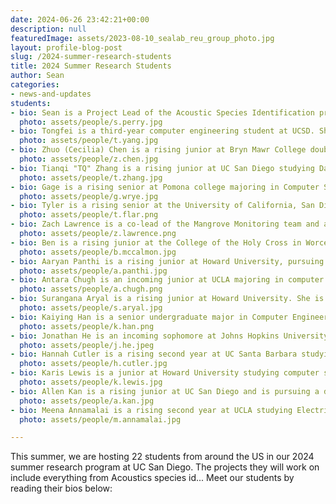 ```yaml
---
date: 2024-06-26 23:42:21+00:00
description: null
featuredImage: assets/2023-08-10_sealab_reu_group_photo.jpg
layout: profile-blog-post
slug: /2024-summer-research-students
title: 2024 Summer Research Students
author: Sean
categories:
- news-and-updates
students:
- bio: Sean is a Project Lead of the Acoustic Species Identification project and an incoming PhD student in the computer science department of UCSD. His key research interests include machine learning with a focus on low-resource acoustic and scientific datasets as well as improving environmental monitoring and conservation. Should the notion of free time exist, Sean enjoys traveling around San Diego, visiting family, playing games with friends, and having the cats in his apartments tolerate him.  
  photo: assets/people/s.perry.jpg
- bio: Tongfei is a third-year computer engineering student at UCSD. She is interested in machine learning/AI, computer vision, and image processing. During the summer, she is working on the grouper moon project, including testing fish segmentation model and training AI models for fish detection. In her free time, Tongfei enjoys going to the beach, doing pilates, and trying different coffee spots. 
  photo: assets/people/t.yang.jpg
- bio: Zhuo (Cecilia) Chen is a rising junior at Bryn Mawr College double majoring in Computer Science and Pure Mathematics. In 2024 summer, she worked on Robust Scientific Machine Learning, specifically analyzing the Neural Network performance when the dataset contains different amounts of noise. After undergrad, she would like to do research in TBD field. Cecilia loves to do hot yoga, hike, try different foods, and listen to jazz. 
  photo: assets/people/z.chen.jpg
- bio: Tianqi "TQ" Zhang is a rising junior at UC San Diego studying Data Science. He's been on the Acoustic Species ID team since the fall of 2023, and has been a project lead for the team since 2024. This summer, he's primarily been looking into new ways to interpret model outputs and new, learnable representations for audio data. In his free time, he loves to play and listen to music, build LEGOs, and eat delicious food.
  photo: assets/people/t.zhang.jpg
- bio: Gage is a rising senior at Pomona college majoring in Computer Science. This summer, he is working on machine learning models for the Mangrove Monitoring project. After collge, he wants to do research in some area related to machine learning and autonomous agents. Gage enjoys playing on the computer, vehicle repair, motorcycling, and poker.
  photo: assets/people/g.wrye.jpg
- bio: Tyler is a rising senior at the University of California, San Diego majoring in Computer Science. This summer, he is working on collecting and finalizing results from the Baboons on the Move project. After college, he hopes to continue to work robotics for wildlife conservation. Tyler enjoys overcomplicating tasks by trying to automate them, and animals.
  photo: assets/people/t.flar.png
- bio: Zach Lawrence is a co-lead of the Mangrove Monitoring team and a rising third year undergraduate at UC San Diego majoring in Computer Science and minoring in Physics. He has been on the team since spring of 2023. Over the summer, he is currently working on provisioning, networking and deploying an AWS infrastructure to host the Mangrove Monitoring web platform. In his free time he enjoys writing music, reading, and rock climbing.
  photo: assets/people/z.lawrence.png
- bio: Ben is a rising junior at the College of the Holy Cross in Worcester, Massachusetts studying Computer Science. During the summer and throughout the following school year, he is working on computer vision problems for FishSense. When he's not doing research, Ben tutors computer science, runs the robotics club, and promotes research awareness and inclusivity for undergraduate students. He enjoys writing music, watching soccer, hanging out on the boat, and learning new things.
  photo: assets/people/b.mccalmon.jpg
- bio: Aaryan Panthi is a rising junior at Howard University, pursuing a B.S. in Computer Science. This summer, he is contributing to the software development team for Project Mangrove Monitoring, focusing on creating reproducible website code for cloud deployment and enhancing the backend pipeline for image processing. In his free time, Aaryan enjoys outdoor activities with friends, mainly playing soccer or biking around Washington, D.C.
  photo: assets/people/a.panthi.jpg
- bio: Antara Chugh is an incoming junior at UCLA majoring in computer science and minoring in history. During the summer, she is working on Smartfin, developing and testing the software for a scheduler to allow for sampling multiple sensors with minimal conflict. She also assists with manufacturing the fin, specifically helping with the potting process. Her research interests lie in using robotics and machine learning to study environmental sciences, and at UCLA develops neural networks to model molecular interactions. Outside of research, she enjoys running, swimming, and helping promote UCLA student musicians.
  photo: assets/people/a.chugh.png
- bio: Surangana Aryal is a rising junior at Howard University. She is majoring in Computer Science. This summer, she worked with the acoustics species identification. She was involved in building a dekstop application that would help the users better interact with the machine learning model. Besides that she also designed a database schema that would handle a very large amount of datas and metadatas related to the acoustic bird species. During her free time, she enjoys watching movies and tv shows.
  photo: assets/people/s.aryal.jpg
- bio: Kaiying Han is a senior undergraduate major in Computer Engineering in the Chinese Univerisity of Hong Kong, Shenzhen. He is interested in computer vision and systems. This summer, he is working on developing a machine learning pipeline for semantic fish segementation in FishSense, which overcome underwater noise with image enhancement and depth guidance. Out of research, he enjoys TRPG and video games, and watching movies.
  photo: assets/people/k.han.png
- bio: Jonathan He is an incoming sophomore at Johns Hopkins University, enrolled in the combined BS/MS program in Computer Science and Computer Integrated Surgery. As part of the Acoustic Species Monitoring project, he has been working on implementing a transformer-based model for avian species identification, comparing it to existing CNN counterparts. This summer, Jonathan embarked on various adventures around the San Diego region, including skydiving, surfing, and trips to Anza Borrego. As a result, he’s more tanned than ever before.
  photo: assets/people/j.he.jpeg
- bio: Hannah Cutler is a rising second year at UC Santa Barbara studying Electrical Engineering. She hopes to apply her studies to oceanography and earth sciences, especially in the areas of signal processing and sensor design. This summer she is working on the Smartfin project, debugging and testing the Smartfin PCB version 3.0 with its firmware, and developing a python model to understand the effects of scheduler delays on data accuracy. In her free time, she loves playing with her cats, going for beach walks, drinking lots of tea, and reading science fiction.
  photo: assets/people/h.cutler.jpg
- bio: Karis Lewis is a junior at Howard University studying computer science and minoring in electronic studio art. As a Matthew Henson Fellowship recipient, she is working with the Simplifying Meshes team throughout the year to use neural networks as data structures to query shortest path lengths on large-scale terrain graphs. Karis is also working on implementing two mesh simplification algorithms. In her free time, she enjoys music, video games, and game development.
  photo: assets/people/k.lewis.jpg
- bio: Allen Kan is a rising junior at UC San Diego and is pursuing a degree in Electrical Engineering. For this summer, he has been working on writing a database to assist in storing metadata for the mobile app. He has been out on boat trips to validate features of the mobile app and to address any mobile issues that arise. In his spare time, he enjoys reading, cooking and spending time with his family.
  photo: assets/people/a.kan.jpg
- bio: Meena Annamalai is a rising second year at UCLA studying Electrical and Computer Engineering. This summer, she is part of the Smartfin team where she is working on PCB testing, continuing to develop firmware for version 3 of the device, and helping with the fin manufacturing process. In her free time, Meena enjoys playing tennis, exploring beaches, and trying new food.
  photo: assets/people/m.annamalai.jpg

---
```



This summer, we are hosting 22 students from around the US in our 2024 summer research program at UC San Diego. The projects they will work on include everything from Acoustics species id...  Meet our students by reading their bios below: 
